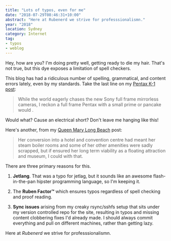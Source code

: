 ```yaml
---
title: "Lots of typos, even for me"
date: "2018-07-29T08:46:31+10:00"
abstract: "Here at Rubenerd we strive for professsionalismn."
year: "2018"
location: Sydney
category: Internet
tag:
- typos
- weblog
---
```

Hey, how are you? I'm doing pretty well, getting ready to die my hair. That's not true, but this dye exposes a limitation of spell checkers.

This blog has had a ridiculous number of spelling, grammatical, and content errors lately, even by my standards. Take the last line on my [Pentax K-1 post]:

> While the world eagerly chases the new Sony full frame mirrorless cameras, I reckon a full frame Pentax with a small prime or pancake would .

Would what? Cause an electrical short? Don't leave me hanging like this!

Here's another, from my [Queen Mary Long Beach] post:

> Her conversion into a hotel and convention centre had meant her steam boiler rooms and some of her other amenities were sadly scrapped, but if ensured her long term viability as a floating attraction and museum, I could with that.

There are three primary reasons for this.

1. **Jetlang**. That was a typo for jetlag, but it sounds like an awesome flash-in-the-pan hipster programming language, so I'm keeping it.

2. The **Ruben Factor&trade;** which ensures typos regardless of spell checking and proof reading. 

3. **Sync issues** arising from my creaky rsync/sshfs setup that sits under my version controlled repo for the site, resulting in typos and missing content clobbering fixes I'd already made. I should always commit everything and pull on different machines, rather than getting lazy.

Here at *Rubenerd* we strive for professsionalismn.

[Pentax K-1 post]: https://rubenerd.com/the-pentax-k-1-and-their-pancakes/
[Queen Mary Long Beach]: https://rubenerd.com/visiting-the-rms-queen-mary/
[self esteem and NSFW art]: https://rubenerd.com/self-eseteem-nsfw-artists-dai1313/

